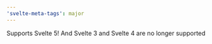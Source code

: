 ```yaml
---
'svelte-meta-tags': major
---
```


Supports Svelte 5! And Svelte 3 and Svelte 4 are no longer supported
